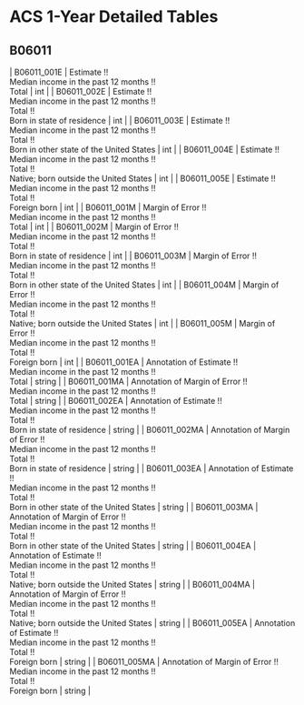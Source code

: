 # ACS 1-Year Detailed Tables

## B06011

| B06011_001E | Estimate !!<br>Median income in the past 12 months !!<br>Total | int |
| B06011_002E | Estimate !!<br>Median income in the past 12 months !!<br>Total !!<br>Born in state of residence | int |
| B06011_003E | Estimate !!<br>Median income in the past 12 months !!<br>Total !!<br>Born in other state of the United States | int |
| B06011_004E | Estimate !!<br>Median income in the past 12 months !!<br>Total !!<br>Native; born outside the United States | int |
| B06011_005E | Estimate !!<br>Median income in the past 12 months !!<br>Total !!<br>Foreign born | int |
| B06011_001M | Margin of Error !!<br>Median income in the past 12 months !!<br>Total | int |
| B06011_002M | Margin of Error !!<br>Median income in the past 12 months !!<br>Total !!<br>Born in state of residence | int |
| B06011_003M | Margin of Error !!<br>Median income in the past 12 months !!<br>Total !!<br>Born in other state of the United States | int |
| B06011_004M | Margin of Error !!<br>Median income in the past 12 months !!<br>Total !!<br>Native; born outside the United States | int |
| B06011_005M | Margin of Error !!<br>Median income in the past 12 months !!<br>Total !!<br>Foreign born | int |
| B06011_001EA | Annotation of Estimate !!<br>Median income in the past 12 months !!<br>Total | string |
| B06011_001MA | Annotation of Margin of Error !!<br>Median income in the past 12 months !!<br>Total | string |
| B06011_002EA | Annotation of Estimate !!<br>Median income in the past 12 months !!<br>Total !!<br>Born in state of residence | string |
| B06011_002MA | Annotation of Margin of Error !!<br>Median income in the past 12 months !!<br>Total !!<br>Born in state of residence | string |
| B06011_003EA | Annotation of Estimate !!<br>Median income in the past 12 months !!<br>Total !!<br>Born in other state of the United States | string |
| B06011_003MA | Annotation of Margin of Error !!<br>Median income in the past 12 months !!<br>Total !!<br>Born in other state of the United States | string |
| B06011_004EA | Annotation of Estimate !!<br>Median income in the past 12 months !!<br>Total !!<br>Native; born outside the United States | string |
| B06011_004MA | Annotation of Margin of Error !!<br>Median income in the past 12 months !!<br>Total !!<br>Native; born outside the United States | string |
| B06011_005EA | Annotation of Estimate !!<br>Median income in the past 12 months !!<br>Total !!<br>Foreign born | string |
| B06011_005MA | Annotation of Margin of Error !!<br>Median income in the past 12 months !!<br>Total !!<br>Foreign born | string |

